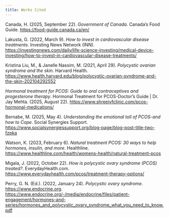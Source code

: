 ```yaml
---
title: Works Cited
---
```

Canada, H. (2025, September 22). _Government of Canada_. Canada’s Food Guide. https://food-guide.canada.ca/en/

Lakusta, G. (2022, March 9). _How to invest in cardiovascular disease treatments_. Investing News Network (INN). https://investingnews.com/daily/life-science-investing/medical-device-investing/how-to-invest-in-cardiovascular-disease-treatments/

Kristina Liu, M., & Janelle Nassim, M. (2021, April 29). _Polycystic ovarian syndrome and the skin_. Harvard Health. https://www.health.harvard.edu/blog/polycystic-ovarian-syndrome-and-the-skin-202104292552

_Hormonal treatment for PCOS: Guide to oral contraceptives and progesterone therapy_. Hormonal Treatment for PCOS-Doctor’s Guide | Dr. Jay Mehta. (2025, August 22). https://www.shreeivfclinic.com/pcos-hormonal-medications/

Bernabe, M. (2025, May 4). _Understanding the emotional toll of PCOS-and how to Cope_. Social Synergies Support. https://www.socialsynergiessupport.org/blog-page/blog-post-title-two-fzpka

Watson, K. (2023, February 6). _Natural treatment PCOS: 30 ways to help hormones, insulin, and more_. Healthline. https://www.healthline.com/health/womens-health/natural-treatment-pcos

Migala, J. (2022, October 22). _How is polycystic ovary syndrome (PCOS) treated?_. EverydayHealth.com. https://www.everydayhealth.com/pcos/treatment-therapy-options/

Perry, G. N. (Ed.). (2022, January 24). _Polycystic ovary syndrome_. https://www.endocrine.org. https://www.endocrine.org/-/media/endocrine/files/patient-engagement/hormones-and-series/hormones_and_polycystic_ovary_syndrome_what_you_need_to_know.pdf